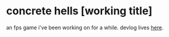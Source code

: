 # concrete hells \[working title]

an fps game i've been working on for a while.
devlog lives [here](https://v3launchunit.dreamwidth.org/ "v3launchunit | Recent Entries").
